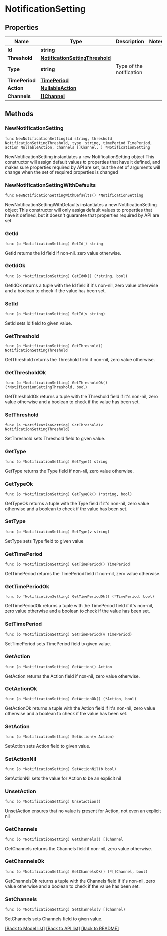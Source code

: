 # NotificationSetting

## Properties

Name | Type | Description | Notes
------------ | ------------- | ------------- | -------------
**Id** | **string** |  | 
**Threshold** | [**NotificationSettingThreshold**](NotificationSettingThreshold.md) |  | 
**Type** | **string** | Type of the notification | 
**TimePeriod** | [**TimePeriod**](TimePeriod.md) |  | 
**Action** | [**NullableAction**](Action.md) |  | 
**Channels** | [**[]Channel**](Channel.md) |  | 

## Methods

### NewNotificationSetting

`func NewNotificationSetting(id string, threshold NotificationSettingThreshold, type_ string, timePeriod TimePeriod, action NullableAction, channels []Channel, ) *NotificationSetting`

NewNotificationSetting instantiates a new NotificationSetting object
This constructor will assign default values to properties that have it defined,
and makes sure properties required by API are set, but the set of arguments
will change when the set of required properties is changed

### NewNotificationSettingWithDefaults

`func NewNotificationSettingWithDefaults() *NotificationSetting`

NewNotificationSettingWithDefaults instantiates a new NotificationSetting object
This constructor will only assign default values to properties that have it defined,
but it doesn't guarantee that properties required by API are set

### GetId

`func (o *NotificationSetting) GetId() string`

GetId returns the Id field if non-nil, zero value otherwise.

### GetIdOk

`func (o *NotificationSetting) GetIdOk() (*string, bool)`

GetIdOk returns a tuple with the Id field if it's non-nil, zero value otherwise
and a boolean to check if the value has been set.

### SetId

`func (o *NotificationSetting) SetId(v string)`

SetId sets Id field to given value.


### GetThreshold

`func (o *NotificationSetting) GetThreshold() NotificationSettingThreshold`

GetThreshold returns the Threshold field if non-nil, zero value otherwise.

### GetThresholdOk

`func (o *NotificationSetting) GetThresholdOk() (*NotificationSettingThreshold, bool)`

GetThresholdOk returns a tuple with the Threshold field if it's non-nil, zero value otherwise
and a boolean to check if the value has been set.

### SetThreshold

`func (o *NotificationSetting) SetThreshold(v NotificationSettingThreshold)`

SetThreshold sets Threshold field to given value.


### GetType

`func (o *NotificationSetting) GetType() string`

GetType returns the Type field if non-nil, zero value otherwise.

### GetTypeOk

`func (o *NotificationSetting) GetTypeOk() (*string, bool)`

GetTypeOk returns a tuple with the Type field if it's non-nil, zero value otherwise
and a boolean to check if the value has been set.

### SetType

`func (o *NotificationSetting) SetType(v string)`

SetType sets Type field to given value.


### GetTimePeriod

`func (o *NotificationSetting) GetTimePeriod() TimePeriod`

GetTimePeriod returns the TimePeriod field if non-nil, zero value otherwise.

### GetTimePeriodOk

`func (o *NotificationSetting) GetTimePeriodOk() (*TimePeriod, bool)`

GetTimePeriodOk returns a tuple with the TimePeriod field if it's non-nil, zero value otherwise
and a boolean to check if the value has been set.

### SetTimePeriod

`func (o *NotificationSetting) SetTimePeriod(v TimePeriod)`

SetTimePeriod sets TimePeriod field to given value.


### GetAction

`func (o *NotificationSetting) GetAction() Action`

GetAction returns the Action field if non-nil, zero value otherwise.

### GetActionOk

`func (o *NotificationSetting) GetActionOk() (*Action, bool)`

GetActionOk returns a tuple with the Action field if it's non-nil, zero value otherwise
and a boolean to check if the value has been set.

### SetAction

`func (o *NotificationSetting) SetAction(v Action)`

SetAction sets Action field to given value.


### SetActionNil

`func (o *NotificationSetting) SetActionNil(b bool)`

 SetActionNil sets the value for Action to be an explicit nil

### UnsetAction
`func (o *NotificationSetting) UnsetAction()`

UnsetAction ensures that no value is present for Action, not even an explicit nil
### GetChannels

`func (o *NotificationSetting) GetChannels() []Channel`

GetChannels returns the Channels field if non-nil, zero value otherwise.

### GetChannelsOk

`func (o *NotificationSetting) GetChannelsOk() (*[]Channel, bool)`

GetChannelsOk returns a tuple with the Channels field if it's non-nil, zero value otherwise
and a boolean to check if the value has been set.

### SetChannels

`func (o *NotificationSetting) SetChannels(v []Channel)`

SetChannels sets Channels field to given value.



[[Back to Model list]](../README.md#documentation-for-models) [[Back to API list]](../README.md#documentation-for-api-endpoints) [[Back to README]](../README.md)


